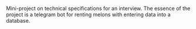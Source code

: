 Mini-project on technical specifications for an interview.
The essence of the project is a telegram bot for renting melons with entering data into a database.
